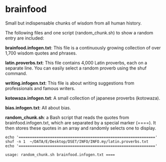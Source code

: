 # brainfood
Small but indispensable chunks of wisdom from all human history.


The following files and one script (random_chunk.sh) to show a random entry are included:

**brainfood.infogen.txt**: This file is a continuously growing collection of over 1,700 wisdom quotes and phrases.

**latin.proverbs.txt**: This file contains 4,000 Latin proverbs, each on a separate line. You can easily select a random proverb using the shuf command.

**writing.infogen.txt**: This file is about writing suggestions from professionals and famous writers.

**kotowaza.infogen.txt**: A small collection of japanese proverbs (kotowaza).

**bias.infogen.txt**: All about bias.

**random_chunk.sh**: a Bash script that reads the quotes from brainfood.infogen.txt, which are separated by a special marker (====). It then stores these quotes in an array and randomly selects one to display.


```
echo '============================================================='
shuf -n 1  ~/DATA/E/Desktop/DSET/INFO/INFO.my/latin.proverbs.txt
echo '============================================================='

usage: random_chunk.sh brainfood.infogen.txt ====
```
